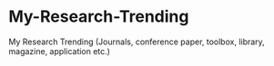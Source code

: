 # My-Research-Trending
My Research Trending (Journals, conference paper, toolbox, library, magazine, application etc.)
